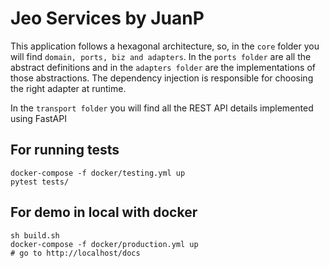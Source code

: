 # Jeo Services by JuanP

This application follows a hexagonal architecture, so, in the `core` folder you will find  `domain, ports, biz and adapters`.
In the `ports folder` are all the abstract definitions and in the `adapters folder` are the implementations of those abstractions.
The dependency injection is responsible for choosing the right adapter at runtime.

In the `transport folder` you will find all the REST API details implemented using FastAPI

## For running tests
```shell
docker-compose -f docker/testing.yml up
pytest tests/
```


## For demo in local with docker
```shell
sh build.sh
docker-compose -f docker/production.yml up
# go to http://localhost/docs
```